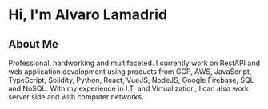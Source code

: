 # Hi, I'm Alvaro Lamadrid

## About Me

Professional, hardworking and multifaceted. I currently work on RestAPI and web application development using products from GCP, AWS, JavaScript, TypeScript, Solidity, Python, React, VueJS, NodeJS, Google Firebase, SQL and NoSQL. With my experience in I.T. and Virtualization, I can also work server side and with computer networks.
